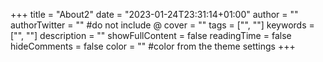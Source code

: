 +++
title = "About2"
date = "2023-01-24T23:31:14+01:00"
author = ""
authorTwitter = "" #do not include @
cover = ""
tags = ["", ""]
keywords = ["", ""]
description = ""
showFullContent = false
readingTime = false
hideComments = false
color = "" #color from the theme settings
+++

